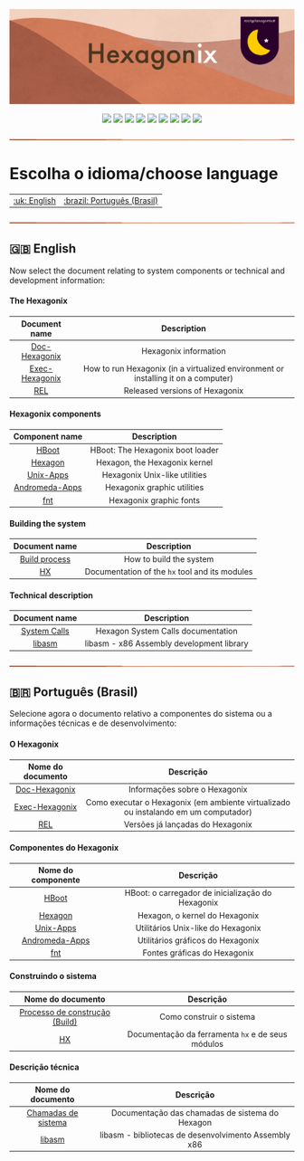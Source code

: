 <p align="center">
<img src="https://raw.githubusercontent.com/hexagonix/Doc/refs/heads/main/Img/banner.png">
</p>

<div align="center">

![](https://img.shields.io/github/license/hexagonix/Doc.svg)
![](https://img.shields.io/github/stars/hexagonix/Doc.svg)
![](https://img.shields.io/github/issues/hexagonix/Doc.svg)
![](https://img.shields.io/github/issues-closed/hexagonix/Doc.svg)
![](https://img.shields.io/github/issues-pr/hexagonix/Doc.svg)
![](https://img.shields.io/github/issues-pr-closed/hexagonix/Doc.svg)
![](https://img.shields.io/github/downloads/hexagonix/Doc/total.svg)
![](https://img.shields.io/github/release/hexagonix/Doc.svg)
[![](https://img.shields.io/twitter/follow/hexagonixOS.svg?style=social&label=Follow%20%40HexagonixOS)](https://twitter.com/hexagonixOS)

</div>

<!-- Vai funcionar como <hr> -->

<img src="https://raw.githubusercontent.com/hexagonix/Doc/refs/heads/main/Img/hr.png" width="100%" height="2px" />

# Escolha o idioma/choose language
 
<table align="center">
<tr>
<td><a href="https://github.com/hexagonix/Doc#uk-english">:uk: English</a></td>
<td><a href="https://github.com/hexagonix/Doc#brazil-portugu%C3%AAs-brasil">:brazil: Português (Brasil)</a></td>
</tr>
</table>

<img src="https://raw.githubusercontent.com/hexagonix/Doc/refs/heads/main/Img/hr.png" width="100%" height="2px" />

## :uk: English

Now select the document relating to system components or technical and development information:

#### The Hexagonix

| Document name | Description |
|:-----------------:|:----------:|
|[Doc-Hexagonix](https://github.com/hexagonix/Doc/tree/main/Hexagonix/Hexagonix.en.md)|Hexagonix information|
|[Exec-Hexagonix](https://github.com/hexagonix/Doc/tree/main/Hexagonix/README.en.md)| How to run Hexagonix (in a virtualized environment or installing it on a computer)|
|[REL](https://github.com/hexagonix/Doc/tree/main/Hexagonix/REL.en.md)| Released versions of Hexagonix|

#### Hexagonix components

| Component name | Description |
|:--------------:|:-----------:|
|[HBoot](https://github.com/hexagonix/Doc/tree/main/HBoot/README.en.md)|HBoot: The Hexagonix boot loader|
|[Hexagon](https://github.com/hexagonix/Doc/tree/main/Hexagon/README.en.md)|Hexagon, the Hexagonix kernel|
|[Unix-Apps](https://github.com/hexagonix/Doc/tree/main/Unix-Apps/README.en.md)|Hexagonix Unix-like utilities|
|[Andromeda-Apps](https://github.com/hexagonix/Doc/tree/main/Andromeda-Apps/README.en.md)|Hexagonix graphic utilities|
|[fnt](https://github.com/hexagonix/Doc/tree/main/fnt/README.en.md)|Hexagonix graphic fonts|

#### Building the system

| Document name | Description |
|:-------------:|:-----------:|
|[Build process](https://github.com/hexagonix/build/blob/main/README.en.md)|How to build the system|
|[HX](https://github.com/hexagonix/Doc/tree/main/HX/HX.en.md)|Documentation of the `hx` tool and its modules|

#### Technical description

| Document name | Description |
|:-------------:|:-----------:|
|[System Calls](https://github.com/hexagonix/Doc/tree/main/Hexagon/SYSCALL.en.md)|Hexagon System Calls documentation|
|[libasm](https://github.com/hexagonix/Doc/tree/main/lib/README.en.md)| libasm - x86 Assembly development library|

<img src="https://raw.githubusercontent.com/hexagonix/Doc/refs/heads/main/Img/hr.png" width="100%" height="2px" />

## :brazil: Português (Brasil)

Selecione agora o documento relativo a componentes do sistema ou a informações técnicas e de desenvolvimento:

#### O Hexagonix

| Nome do documento | Descrição |
|:-----------------:|:---------:|
|[Doc-Hexagonix](https://github.com/hexagonix/Doc/tree/main/Hexagonix/Hexagonix.pt.md)|Informações sobre o Hexagonix|
|[Exec-Hexagonix](https://github.com/hexagonix/Doc/tree/main/Hexagonix/README.pt.md)| Como executar o Hexagonix (em ambiente virtualizado ou instalando em um computador)|
|[REL](https://github.com/hexagonix/Doc/tree/main/Hexagonix/REL.pt.md)| Versões já lançadas do Hexagonix|

#### Componentes do Hexagonix

| Nome do componente | Descrição |
|:------------------:|:---------:|
|[HBoot](https://github.com/hexagonix/Doc/tree/main/HBoot/README.pt.md)|HBoot: o carregador de inicialização do Hexagonix|
|[Hexagon](https://github.com/hexagonix/Doc/tree/main/Hexagon/README.pt.md)|Hexagon, o kernel do Hexagonix|
|[Unix-Apps](https://github.com/hexagonix/Doc/tree/main/Unix-Apps/README.pt.md)|Utilitários Unix-like do Hexagonix|
|[Andromeda-Apps](https://github.com/hexagonix/Doc/tree/main/Andromeda-Apps/README.pt.md)|Utilitários gráficos do Hexagonix|
|[fnt](https://github.com/hexagonix/Doc/tree/main/fnt/README.pt.md)|Fontes gráficas do Hexagonix|

#### Construindo o sistema

| Nome do documento | Descrição |
|:-----------------:|:---------:|
|[Processo de construção (Build)](https://github.com/hexagonix/build/blob/main/README.pt.md)|Como construir o sistema|
|[HX](https://github.com/hexagonix/Doc/tree/main/HX/HX.pt.md)|Documentação da ferramenta `hx` e de seus módulos|

#### Descrição técnica

| Nome do documento | Descrição |
|:-----------------:|:---------:|
|[Chamadas de sistema](https://github.com/hexagonix/Doc/tree/main/Hexagon/SYSCALL.pt.md)|Documentação das chamadas de sistema do Hexagon|
|[libasm](https://github.com/hexagonix/Doc/tree/main/lib/README.pt.md)| libasm - bibliotecas de desenvolvimento Assembly x86|
